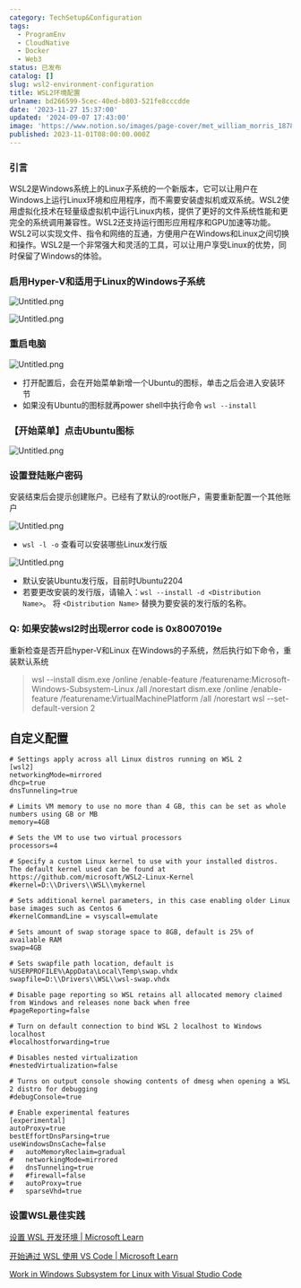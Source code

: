 ```yaml
---
category: TechSetup&Configuration
tags:
  - ProgramEnv
  - CloudNative
  - Docker
  - Web3
status: 已发布
catalog: []
slug: wsl2-environment-configuration
title: WSL2环境配置
urlname: bd266599-5cec-40ed-b803-521fe8cccdde
date: '2023-11-27 15:37:00'
updated: '2024-09-07 17:43:00'
image: 'https://www.notion.so/images/page-cover/met_william_morris_1878.jpg'
published: 2023-11-01T08:00:00.000Z
---
```


### 引言


WSL2是Windows系统上的Linux子系统的一个新版本，它可以让用户在Windows上运行Linux环境和应用程序，而不需要安装虚拟机或双系统。WSL2使用虚拟化技术在轻量级虚拟机中运行Linux内核，提供了更好的文件系统性能和更完全的系统调用兼容性。WSL2还支持运行图形应用程序和GPU加速等功能。WSL2可以实现文件、指令和网络的互通，方便用户在Windows和Linux之间切换和操作。WSL2是一个非常强大和灵活的工具，可以让用户享受Linux的优势，同时保留了Windows的体验。


### 启用Hyper-V和适用于Linux的Windows子系统


![Untitled.png](https://prod-files-secure.s3.us-west-2.amazonaws.com/5d24fe63-e567-4804-86f9-9fdc62e13082/62efe4d1-37d6-4606-a7b8-34dcd63ff38a/Untitled.png?X-Amz-Algorithm=AWS4-HMAC-SHA256&X-Amz-Content-Sha256=UNSIGNED-PAYLOAD&X-Amz-Credential=ASIAZI2LB466ZULJ66AW%2F20250311%2Fus-west-2%2Fs3%2Faws4_request&X-Amz-Date=20250311T053920Z&X-Amz-Expires=3600&X-Amz-Security-Token=IQoJb3JpZ2luX2VjEFUaCXVzLXdlc3QtMiJGMEQCIHwDwCnEiFAYSsZP%2Bc8y9L6PsDr%2Fp6dkOwL23FRVlPYSAiB19HuAQUyrJDoKurUygixLFII18wIKDL4r6Kq9WEHb4CqIBAie%2F%2F%2F%2F%2F%2F%2F%2F%2F%2F8BEAAaDDYzNzQyMzE4MzgwNSIMO1k9bnHlHtmW4Pb0KtwD5Kygl0CC8khDqcYNPPI1zSxFnZnVaWCuC9KckurYkvezGFlWhhNeAWLkk%2FAWDAOMqf7k8VICEplTDh6ZXMc0Svos0IY%2FRCPHEnD7kgSJem4EoDyaDgrC1mAyWgq%2BSRNgfGX%2BxVs4f88tDxTbC6st09i%2FP62s3MEVH5pI0eUI%2BVstNAqMYyr3MQjE0%2FwkuKfPPnGL0Kszi36GdjaPt9TQkK8LZbh%2BR3BcVfIGRFaFefT3k84oUt5%2B9GzRqCsEXCDsIshgAzYeyHTS48aRXiQlTb1%2B9za5lLZNxmPIO6diLgQXMzKFtFxtM0BnYgybjrOBLHzjNV6l5dZr6cQjJY3LbDHAh7P%2F8tdiV9FjDx4Y9VnIGOACJ0FdXxpCmo5G%2F23HDY85DHCS%2ByRh4XVktW38U0vMGhgMLvgN1cgQ%2BXt62AgmbLlH90EYGpRNoZiKXJKssIyGwmMsZ9K5DOeEJRpjliGqFcBGXFgDJEbE7ajJE%2F0YM%2BaftTNTA8%2FYFLXI6KhQKFHDRhxhBFuLyp0UoZET3OxMs2pMXxlC00aGJ7JjFQdivbMZX%2FN%2FK6yJRmCO%2FWXXn0H6lqOPHUHcZ63dYwN%2BALAb9Nibo22xUT1kE5xe2j9JZO0lmBvGTuTGURsw%2BY2%2FvgY6pgHAbBdg4L1V%2F1b5EwgY3d5iGEis%2BMm%2Ffpq7G5sWdNNNrZsyLep%2BdhKEMU3CGwFbw%2B659v1xZvO2WJi8BIHwcfla0NM%2FJdTKShpXjX6v%2F64YjVw9Ex4GwpXNznIPa%2BKp3%2FOQcGEmPOvbZdR%2FGK5xIqhNVYSDF7kcDUkb348pKS3abBQoOYshQHkn8eAdleX79JptaPU9%2FUuNNgY%2BPs6F0nL7gMLXwd3X&X-Amz-Signature=f4fda61e3ecee12fa552a9a57a0d05fbde0a36a5262c48a699a89853e13bc4e0&X-Amz-SignedHeaders=host&x-id=GetObject)


![Untitled.png](https://prod-files-secure.s3.us-west-2.amazonaws.com/5d24fe63-e567-4804-86f9-9fdc62e13082/74866fe6-9ce5-4055-94c5-4900f6f5ff8b/Untitled.png?X-Amz-Algorithm=AWS4-HMAC-SHA256&X-Amz-Content-Sha256=UNSIGNED-PAYLOAD&X-Amz-Credential=ASIAZI2LB466ZULJ66AW%2F20250311%2Fus-west-2%2Fs3%2Faws4_request&X-Amz-Date=20250311T053920Z&X-Amz-Expires=3600&X-Amz-Security-Token=IQoJb3JpZ2luX2VjEFUaCXVzLXdlc3QtMiJGMEQCIHwDwCnEiFAYSsZP%2Bc8y9L6PsDr%2Fp6dkOwL23FRVlPYSAiB19HuAQUyrJDoKurUygixLFII18wIKDL4r6Kq9WEHb4CqIBAie%2F%2F%2F%2F%2F%2F%2F%2F%2F%2F8BEAAaDDYzNzQyMzE4MzgwNSIMO1k9bnHlHtmW4Pb0KtwD5Kygl0CC8khDqcYNPPI1zSxFnZnVaWCuC9KckurYkvezGFlWhhNeAWLkk%2FAWDAOMqf7k8VICEplTDh6ZXMc0Svos0IY%2FRCPHEnD7kgSJem4EoDyaDgrC1mAyWgq%2BSRNgfGX%2BxVs4f88tDxTbC6st09i%2FP62s3MEVH5pI0eUI%2BVstNAqMYyr3MQjE0%2FwkuKfPPnGL0Kszi36GdjaPt9TQkK8LZbh%2BR3BcVfIGRFaFefT3k84oUt5%2B9GzRqCsEXCDsIshgAzYeyHTS48aRXiQlTb1%2B9za5lLZNxmPIO6diLgQXMzKFtFxtM0BnYgybjrOBLHzjNV6l5dZr6cQjJY3LbDHAh7P%2F8tdiV9FjDx4Y9VnIGOACJ0FdXxpCmo5G%2F23HDY85DHCS%2ByRh4XVktW38U0vMGhgMLvgN1cgQ%2BXt62AgmbLlH90EYGpRNoZiKXJKssIyGwmMsZ9K5DOeEJRpjliGqFcBGXFgDJEbE7ajJE%2F0YM%2BaftTNTA8%2FYFLXI6KhQKFHDRhxhBFuLyp0UoZET3OxMs2pMXxlC00aGJ7JjFQdivbMZX%2FN%2FK6yJRmCO%2FWXXn0H6lqOPHUHcZ63dYwN%2BALAb9Nibo22xUT1kE5xe2j9JZO0lmBvGTuTGURsw%2BY2%2FvgY6pgHAbBdg4L1V%2F1b5EwgY3d5iGEis%2BMm%2Ffpq7G5sWdNNNrZsyLep%2BdhKEMU3CGwFbw%2B659v1xZvO2WJi8BIHwcfla0NM%2FJdTKShpXjX6v%2F64YjVw9Ex4GwpXNznIPa%2BKp3%2FOQcGEmPOvbZdR%2FGK5xIqhNVYSDF7kcDUkb348pKS3abBQoOYshQHkn8eAdleX79JptaPU9%2FUuNNgY%2BPs6F0nL7gMLXwd3X&X-Amz-Signature=d0e97f0f7ad7ed4bfeae1fd5bd810b2629af386488ca7f7bcf580e7dbf978b91&X-Amz-SignedHeaders=host&x-id=GetObject)


### 重启电脑


![Untitled.png](https://prod-files-secure.s3.us-west-2.amazonaws.com/5d24fe63-e567-4804-86f9-9fdc62e13082/ed8ca255-2fda-4c1b-9b1a-f1896300e8e7/Untitled.png?X-Amz-Algorithm=AWS4-HMAC-SHA256&X-Amz-Content-Sha256=UNSIGNED-PAYLOAD&X-Amz-Credential=ASIAZI2LB466ZULJ66AW%2F20250311%2Fus-west-2%2Fs3%2Faws4_request&X-Amz-Date=20250311T053920Z&X-Amz-Expires=3600&X-Amz-Security-Token=IQoJb3JpZ2luX2VjEFUaCXVzLXdlc3QtMiJGMEQCIHwDwCnEiFAYSsZP%2Bc8y9L6PsDr%2Fp6dkOwL23FRVlPYSAiB19HuAQUyrJDoKurUygixLFII18wIKDL4r6Kq9WEHb4CqIBAie%2F%2F%2F%2F%2F%2F%2F%2F%2F%2F8BEAAaDDYzNzQyMzE4MzgwNSIMO1k9bnHlHtmW4Pb0KtwD5Kygl0CC8khDqcYNPPI1zSxFnZnVaWCuC9KckurYkvezGFlWhhNeAWLkk%2FAWDAOMqf7k8VICEplTDh6ZXMc0Svos0IY%2FRCPHEnD7kgSJem4EoDyaDgrC1mAyWgq%2BSRNgfGX%2BxVs4f88tDxTbC6st09i%2FP62s3MEVH5pI0eUI%2BVstNAqMYyr3MQjE0%2FwkuKfPPnGL0Kszi36GdjaPt9TQkK8LZbh%2BR3BcVfIGRFaFefT3k84oUt5%2B9GzRqCsEXCDsIshgAzYeyHTS48aRXiQlTb1%2B9za5lLZNxmPIO6diLgQXMzKFtFxtM0BnYgybjrOBLHzjNV6l5dZr6cQjJY3LbDHAh7P%2F8tdiV9FjDx4Y9VnIGOACJ0FdXxpCmo5G%2F23HDY85DHCS%2ByRh4XVktW38U0vMGhgMLvgN1cgQ%2BXt62AgmbLlH90EYGpRNoZiKXJKssIyGwmMsZ9K5DOeEJRpjliGqFcBGXFgDJEbE7ajJE%2F0YM%2BaftTNTA8%2FYFLXI6KhQKFHDRhxhBFuLyp0UoZET3OxMs2pMXxlC00aGJ7JjFQdivbMZX%2FN%2FK6yJRmCO%2FWXXn0H6lqOPHUHcZ63dYwN%2BALAb9Nibo22xUT1kE5xe2j9JZO0lmBvGTuTGURsw%2BY2%2FvgY6pgHAbBdg4L1V%2F1b5EwgY3d5iGEis%2BMm%2Ffpq7G5sWdNNNrZsyLep%2BdhKEMU3CGwFbw%2B659v1xZvO2WJi8BIHwcfla0NM%2FJdTKShpXjX6v%2F64YjVw9Ex4GwpXNznIPa%2BKp3%2FOQcGEmPOvbZdR%2FGK5xIqhNVYSDF7kcDUkb348pKS3abBQoOYshQHkn8eAdleX79JptaPU9%2FUuNNgY%2BPs6F0nL7gMLXwd3X&X-Amz-Signature=4cdc277743ed2d1e0a4c6db78776935604a1c4f919874ad9211fa919b21baafb&X-Amz-SignedHeaders=host&x-id=GetObject)

- 打开配置后，会在开始菜单新增一个Ubuntu的图标，单击之后会进入安装环节
- 如果没有Ubuntu的图标就再power shell中执行命令 `wsl --install`

### 【开始菜单】点击Ubuntu图标


![Untitled.png](https://prod-files-secure.s3.us-west-2.amazonaws.com/5d24fe63-e567-4804-86f9-9fdc62e13082/d7415a12-f453-43fe-a604-a208d85638a3/Untitled.png?X-Amz-Algorithm=AWS4-HMAC-SHA256&X-Amz-Content-Sha256=UNSIGNED-PAYLOAD&X-Amz-Credential=ASIAZI2LB466ZULJ66AW%2F20250311%2Fus-west-2%2Fs3%2Faws4_request&X-Amz-Date=20250311T053920Z&X-Amz-Expires=3600&X-Amz-Security-Token=IQoJb3JpZ2luX2VjEFUaCXVzLXdlc3QtMiJGMEQCIHwDwCnEiFAYSsZP%2Bc8y9L6PsDr%2Fp6dkOwL23FRVlPYSAiB19HuAQUyrJDoKurUygixLFII18wIKDL4r6Kq9WEHb4CqIBAie%2F%2F%2F%2F%2F%2F%2F%2F%2F%2F8BEAAaDDYzNzQyMzE4MzgwNSIMO1k9bnHlHtmW4Pb0KtwD5Kygl0CC8khDqcYNPPI1zSxFnZnVaWCuC9KckurYkvezGFlWhhNeAWLkk%2FAWDAOMqf7k8VICEplTDh6ZXMc0Svos0IY%2FRCPHEnD7kgSJem4EoDyaDgrC1mAyWgq%2BSRNgfGX%2BxVs4f88tDxTbC6st09i%2FP62s3MEVH5pI0eUI%2BVstNAqMYyr3MQjE0%2FwkuKfPPnGL0Kszi36GdjaPt9TQkK8LZbh%2BR3BcVfIGRFaFefT3k84oUt5%2B9GzRqCsEXCDsIshgAzYeyHTS48aRXiQlTb1%2B9za5lLZNxmPIO6diLgQXMzKFtFxtM0BnYgybjrOBLHzjNV6l5dZr6cQjJY3LbDHAh7P%2F8tdiV9FjDx4Y9VnIGOACJ0FdXxpCmo5G%2F23HDY85DHCS%2ByRh4XVktW38U0vMGhgMLvgN1cgQ%2BXt62AgmbLlH90EYGpRNoZiKXJKssIyGwmMsZ9K5DOeEJRpjliGqFcBGXFgDJEbE7ajJE%2F0YM%2BaftTNTA8%2FYFLXI6KhQKFHDRhxhBFuLyp0UoZET3OxMs2pMXxlC00aGJ7JjFQdivbMZX%2FN%2FK6yJRmCO%2FWXXn0H6lqOPHUHcZ63dYwN%2BALAb9Nibo22xUT1kE5xe2j9JZO0lmBvGTuTGURsw%2BY2%2FvgY6pgHAbBdg4L1V%2F1b5EwgY3d5iGEis%2BMm%2Ffpq7G5sWdNNNrZsyLep%2BdhKEMU3CGwFbw%2B659v1xZvO2WJi8BIHwcfla0NM%2FJdTKShpXjX6v%2F64YjVw9Ex4GwpXNznIPa%2BKp3%2FOQcGEmPOvbZdR%2FGK5xIqhNVYSDF7kcDUkb348pKS3abBQoOYshQHkn8eAdleX79JptaPU9%2FUuNNgY%2BPs6F0nL7gMLXwd3X&X-Amz-Signature=77129e362ed4585f8e97f9f4cb5758f5f21a1bef415f86e1e123265fa3c7e14d&X-Amz-SignedHeaders=host&x-id=GetObject)


### 设置登陆账户密码


安装结束后会提示创建账户。已经有了默认的root账户，需要重新配置一个其他账户


![Untitled.png](https://prod-files-secure.s3.us-west-2.amazonaws.com/5d24fe63-e567-4804-86f9-9fdc62e13082/bb38a6ce-031e-4122-9787-de509d2240bf/Untitled.png?X-Amz-Algorithm=AWS4-HMAC-SHA256&X-Amz-Content-Sha256=UNSIGNED-PAYLOAD&X-Amz-Credential=ASIAZI2LB466ZULJ66AW%2F20250311%2Fus-west-2%2Fs3%2Faws4_request&X-Amz-Date=20250311T053920Z&X-Amz-Expires=3600&X-Amz-Security-Token=IQoJb3JpZ2luX2VjEFUaCXVzLXdlc3QtMiJGMEQCIHwDwCnEiFAYSsZP%2Bc8y9L6PsDr%2Fp6dkOwL23FRVlPYSAiB19HuAQUyrJDoKurUygixLFII18wIKDL4r6Kq9WEHb4CqIBAie%2F%2F%2F%2F%2F%2F%2F%2F%2F%2F8BEAAaDDYzNzQyMzE4MzgwNSIMO1k9bnHlHtmW4Pb0KtwD5Kygl0CC8khDqcYNPPI1zSxFnZnVaWCuC9KckurYkvezGFlWhhNeAWLkk%2FAWDAOMqf7k8VICEplTDh6ZXMc0Svos0IY%2FRCPHEnD7kgSJem4EoDyaDgrC1mAyWgq%2BSRNgfGX%2BxVs4f88tDxTbC6st09i%2FP62s3MEVH5pI0eUI%2BVstNAqMYyr3MQjE0%2FwkuKfPPnGL0Kszi36GdjaPt9TQkK8LZbh%2BR3BcVfIGRFaFefT3k84oUt5%2B9GzRqCsEXCDsIshgAzYeyHTS48aRXiQlTb1%2B9za5lLZNxmPIO6diLgQXMzKFtFxtM0BnYgybjrOBLHzjNV6l5dZr6cQjJY3LbDHAh7P%2F8tdiV9FjDx4Y9VnIGOACJ0FdXxpCmo5G%2F23HDY85DHCS%2ByRh4XVktW38U0vMGhgMLvgN1cgQ%2BXt62AgmbLlH90EYGpRNoZiKXJKssIyGwmMsZ9K5DOeEJRpjliGqFcBGXFgDJEbE7ajJE%2F0YM%2BaftTNTA8%2FYFLXI6KhQKFHDRhxhBFuLyp0UoZET3OxMs2pMXxlC00aGJ7JjFQdivbMZX%2FN%2FK6yJRmCO%2FWXXn0H6lqOPHUHcZ63dYwN%2BALAb9Nibo22xUT1kE5xe2j9JZO0lmBvGTuTGURsw%2BY2%2FvgY6pgHAbBdg4L1V%2F1b5EwgY3d5iGEis%2BMm%2Ffpq7G5sWdNNNrZsyLep%2BdhKEMU3CGwFbw%2B659v1xZvO2WJi8BIHwcfla0NM%2FJdTKShpXjX6v%2F64YjVw9Ex4GwpXNznIPa%2BKp3%2FOQcGEmPOvbZdR%2FGK5xIqhNVYSDF7kcDUkb348pKS3abBQoOYshQHkn8eAdleX79JptaPU9%2FUuNNgY%2BPs6F0nL7gMLXwd3X&X-Amz-Signature=f14f78109438866723ca55e50b34c58292d418f71704855800bf0ac81a3237a7&X-Amz-SignedHeaders=host&x-id=GetObject)

- `wsl -l -o` 查看可以安装哪些Linux发行版

![Untitled.png](https://prod-files-secure.s3.us-west-2.amazonaws.com/5d24fe63-e567-4804-86f9-9fdc62e13082/4b4e5e2f-4e13-4651-8884-559a62c38137/Untitled.png?X-Amz-Algorithm=AWS4-HMAC-SHA256&X-Amz-Content-Sha256=UNSIGNED-PAYLOAD&X-Amz-Credential=ASIAZI2LB466ZULJ66AW%2F20250311%2Fus-west-2%2Fs3%2Faws4_request&X-Amz-Date=20250311T053920Z&X-Amz-Expires=3600&X-Amz-Security-Token=IQoJb3JpZ2luX2VjEFUaCXVzLXdlc3QtMiJGMEQCIHwDwCnEiFAYSsZP%2Bc8y9L6PsDr%2Fp6dkOwL23FRVlPYSAiB19HuAQUyrJDoKurUygixLFII18wIKDL4r6Kq9WEHb4CqIBAie%2F%2F%2F%2F%2F%2F%2F%2F%2F%2F8BEAAaDDYzNzQyMzE4MzgwNSIMO1k9bnHlHtmW4Pb0KtwD5Kygl0CC8khDqcYNPPI1zSxFnZnVaWCuC9KckurYkvezGFlWhhNeAWLkk%2FAWDAOMqf7k8VICEplTDh6ZXMc0Svos0IY%2FRCPHEnD7kgSJem4EoDyaDgrC1mAyWgq%2BSRNgfGX%2BxVs4f88tDxTbC6st09i%2FP62s3MEVH5pI0eUI%2BVstNAqMYyr3MQjE0%2FwkuKfPPnGL0Kszi36GdjaPt9TQkK8LZbh%2BR3BcVfIGRFaFefT3k84oUt5%2B9GzRqCsEXCDsIshgAzYeyHTS48aRXiQlTb1%2B9za5lLZNxmPIO6diLgQXMzKFtFxtM0BnYgybjrOBLHzjNV6l5dZr6cQjJY3LbDHAh7P%2F8tdiV9FjDx4Y9VnIGOACJ0FdXxpCmo5G%2F23HDY85DHCS%2ByRh4XVktW38U0vMGhgMLvgN1cgQ%2BXt62AgmbLlH90EYGpRNoZiKXJKssIyGwmMsZ9K5DOeEJRpjliGqFcBGXFgDJEbE7ajJE%2F0YM%2BaftTNTA8%2FYFLXI6KhQKFHDRhxhBFuLyp0UoZET3OxMs2pMXxlC00aGJ7JjFQdivbMZX%2FN%2FK6yJRmCO%2FWXXn0H6lqOPHUHcZ63dYwN%2BALAb9Nibo22xUT1kE5xe2j9JZO0lmBvGTuTGURsw%2BY2%2FvgY6pgHAbBdg4L1V%2F1b5EwgY3d5iGEis%2BMm%2Ffpq7G5sWdNNNrZsyLep%2BdhKEMU3CGwFbw%2B659v1xZvO2WJi8BIHwcfla0NM%2FJdTKShpXjX6v%2F64YjVw9Ex4GwpXNznIPa%2BKp3%2FOQcGEmPOvbZdR%2FGK5xIqhNVYSDF7kcDUkb348pKS3abBQoOYshQHkn8eAdleX79JptaPU9%2FUuNNgY%2BPs6F0nL7gMLXwd3X&X-Amz-Signature=17250d70edf88e5b9629969f2a90f7ec1407b22809d7162b0374e64fb3caa390&X-Amz-SignedHeaders=host&x-id=GetObject)

- 默认安装Ubuntu发行版，目前时Ubuntu2204
- 若要更改安装的发行版，请输入：`wsl --install -d <Distribution Name>`。 将 `<Distribution Name>` 替换为要安装的发行版的名称。

### Q: 如果安装wsl2时出现error code is 0x8007019e


重新检查是否开启hyper-V和Linux 在Windows的子系统，然后执行如下命令，重装默认系统

> wsl --install
> dism.exe /online /enable-feature /featurename:Microsoft-Windows-Subsystem-Linux /all /norestart
> dism.exe /online /enable-feature /featurename:VirtualMachinePlatform /all /norestart
> wsl --set-default-version 2

## 自定义配置


```shell
# Settings apply across all Linux distros running on WSL 2
[wsl2]
networkingMode=mirrored
dhcp=true
dnsTunneling=true

# Limits VM memory to use no more than 4 GB, this can be set as whole numbers using GB or MB
memory=4GB 

# Sets the VM to use two virtual processors
processors=4

# Specify a custom Linux kernel to use with your installed distros. The default kernel used can be found at https://github.com/microsoft/WSL2-Linux-Kernel
#kernel=D:\\Drivers\\WSL\\mykernel

# Sets additional kernel parameters, in this case enabling older Linux base images such as Centos 6
#kernelCommandLine = vsyscall=emulate

# Sets amount of swap storage space to 8GB, default is 25% of available RAM
swap=4GB

# Sets swapfile path location, default is %USERPROFILE%\AppData\Local\Temp\swap.vhdx
swapfile=D:\\Drivers\\WSL\\wsl-swap.vhdx

# Disable page reporting so WSL retains all allocated memory claimed from Windows and releases none back when free
#pageReporting=false

# Turn on default connection to bind WSL 2 localhost to Windows localhost
#localhostforwarding=true

# Disables nested virtualization
#nestedVirtualization=false

# Turns on output console showing contents of dmesg when opening a WSL 2 distro for debugging
#debugConsole=true

# Enable experimental features
[experimental]
autoProxy=true
bestEffortDnsParsing=true
useWindowsDnsCache=false
#   autoMemoryReclaim=gradual
#   networkingMode=mirrored
#   dnsTunneling=true
#   #firewall=false
#   autoProxy=true
#   sparseVhd=true
```


### 设置WSL最佳实践


[设置 WSL 开发环境 | Microsoft Learn](https://learn.microsoft.com/zh-cn/windows/wsl/setup/environment#set-up-your-linux-username-and-password)


[开始通过 WSL 使用 VS Code | Microsoft Learn](https://learn.microsoft.com/zh-cn/windows/wsl/tutorials/wsl-vscode)


[Work in Windows Subsystem for Linux with Visual Studio Code](https://code.visualstudio.com/docs/remote/wsl-tutorial)

